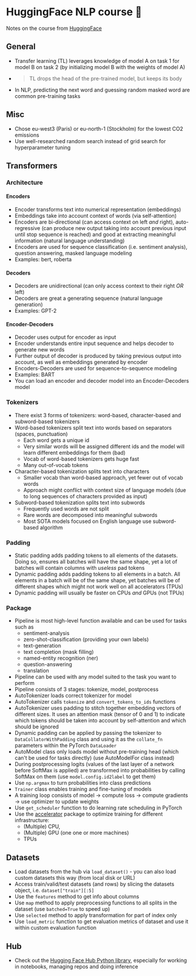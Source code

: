 # HuggingFace NLP course 🤗

Notes on the course from [HuggingFace][1]

## General

* Transfer learning (TL) leverages knowledge of model A on task 1 for model B on task 2 (by initializing model B with the weights of model A)
* >TL drops the head of the pre-trained model, but keeps its body
* In NLP, predicting the next word and guessing random masked word are common pre-training tasks

## Misc

* Chose eu-west3 (Paris) or eu-north-1 (Stockholm) for the lowest CO2 emissions
* Use well-researched random search instead of grid search for hyperparameter tuning

## Transformers

### Architecture

#### Encoders

* Encoder transforms text into numerical representation (embeddings)
* Embeddings take into account context of words (via self-attention)
* Encoders are bi-directional (can access context on left _and_ right), auto-regressive (can produce new output taking into account previous input until stop sequence is reached) and good at extracting meaningful information (natural language understanding)
* Encoders are used for sequence classification (i.e. sentiment analysis), question answering, masked language modeling
* Examples: bert, roberta

#### Decoders

* Decoders are unidirectional (can only access context to their right _OR_ left)
* Decoders are great a generating sequence (natural language generation)
* Examples: GPT-2

#### Encoder-Decoders

* Decoder uses output for encoder as input
* Encoder understands entire input sequence and helps decoder to generate new words
* Further output of decoder is produced by taking previous output into account, as well as embeddings generated by encoder
* Encoders-Decoders are used for sequence-to-sequence modeling
* Examples: BART
* You can load an encoder and decoder model into an Encoder-Decoders model

### Tokenizers

* There exist 3 forms of tokenizers: word-based, character-based and subword-based tokenizers
* Word-based tokenizers split text into words based on separators (spaces, punctuation)
    - Each word gets a unique id
    - Very similar words will be assigned different ids and the model will learn different embeddings for them (bad)
    - Vocab of word-based tokenizers gets huge fast
    - Many out-of-vocab tokens
* Character-based tokenization splits text into characters
    - Smaller vocab than word-based approach, yet fewer out of vocab words
    - Approach might conflict with context size of language models (due to long sequences of characters provided as input)
* Subword-based tokenization splits text into subwords
    - Frequently used words are not split
    - Rare words are decomposed into meaningful subwords
    - Most SOTA models focused on English language use subword-based algorithm

### Padding

* Static padding adds padding tokens to all elements of the datasets. Doing so, ensures all
batches will have the same shape, yet a lot of batches will contain columns with _useless_ pad tokens
* Dynamic padding adds padding tokens to all elements in a batch. All elements in a batch will be of the 
same shape, yet batches will be of different shapes which might not work well on all accelerators (TPUs)
* Dynamic padding will usually be faster on CPUs _and_ GPUs (not TPUs)

### Package

* Pipeline is most high-level function available and can be used for tasks such as
    - sentiment-analysis
    - zero-shot-classification (providing your own labels)
    - text-generation
    - text completion (mask filling)
    - named-entity recognition (ner)
    - question-answering
    - translation
* Pipeline can be used with any model suited to the task you want to perform
* Pipeline consists of 3 stages: tokenize, model, postprocess
* AutoTokenizer loads correct tokenizer for model
* AutoTokenizer calls `tokenize` and `convert_tokens_to_ids` functions
* AutoTokenizer uses padding to stitch together embedding vectors of different sizes. It uses an attention mask (tensor of 0 and 1) to indicate which tokens should be taken into account by self-attention and which should be ignored
* Dynamic padding can be applied by passing the tokenizer to `DataCollatorWithPadding` class and using it
as the `collate_fn` parameters within the PyTorch `DataLoader`
* AutoModel class only loads model without pre-training head (which can't be used for tasks directly) (use AutoModelFor<TASK> class instead)
* During postprocessing logits (values of the last layer of a network before SoftMax is applied) are transformed into probabilities by calling SoftMax on them (use `model.config.id2label` to get them)
* Use `np.argmax` to turn probabilities into class predictions
* `Trainer` class enables training and fine-tuning of models
* A training loop consists of model -> compute loss -> compute gradients -> use optimizer to update weights
* Use `get_scheduler` function to do learning rate scheduling in PyTorch
* Use the [accelerator][2] package to optimize training for different infrastructure:
    - (Multiple) CPU, 
    - (Multiple) GPU (one one or more machines)
    - TPUs


## Datasets

* Load datasets from the hub via `load_dataset()` - you can also load custom datasets this way (from local disk or URL)
* Access train/valid/test datasets (and rows) by slicing the datasets object, i.e. `dataset["train"][:5]`
* Use the `features` method to get info about columns
* Use `map` method to apply preprocessing functions to all splits in the dataset (use `batched=True` to speed up)
* Use `selected` method to apply transformation for part of index only
* Use `load_metric` function to get evaluation metrics of dataset and use it within custom evaluation function

## Hub

* Check out the [Hugging Face Hub Python library][3], especially for working in notebooks, managing repos and doing inference
 

[1]: https://huggingface.co/learn/nlp-course/chapter1/1
[2]: https://github.com/huggingface/accelerate
[3]: https://huggingface.co/docs/huggingface_hub/quick-start
